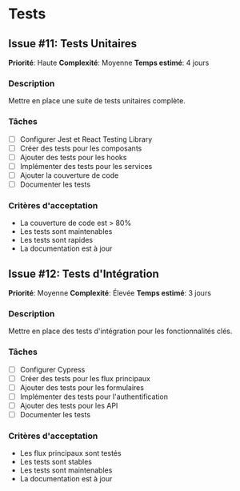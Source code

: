 # Tests

## Issue #11: Tests Unitaires
**Priorité**: Haute
**Complexité**: Moyenne
**Temps estimé**: 4 jours

### Description
Mettre en place une suite de tests unitaires complète.

### Tâches
- [ ] Configurer Jest et React Testing Library
- [ ] Créer des tests pour les composants
- [ ] Ajouter des tests pour les hooks
- [ ] Implémenter des tests pour les services
- [ ] Ajouter la couverture de code
- [ ] Documenter les tests

### Critères d'acceptation
- La couverture de code est > 80%
- Les tests sont maintenables
- Les tests sont rapides
- La documentation est à jour

## Issue #12: Tests d'Intégration
**Priorité**: Moyenne
**Complexité**: Élevée
**Temps estimé**: 3 jours

### Description
Mettre en place des tests d'intégration pour les fonctionnalités clés.

### Tâches
- [ ] Configurer Cypress
- [ ] Créer des tests pour les flux principaux
- [ ] Ajouter des tests pour les formulaires
- [ ] Implémenter des tests pour l'authentification
- [ ] Ajouter des tests pour les API
- [ ] Documenter les tests

### Critères d'acceptation
- Les flux principaux sont testés
- Les tests sont stables
- Les tests sont maintenables
- La documentation est à jour 